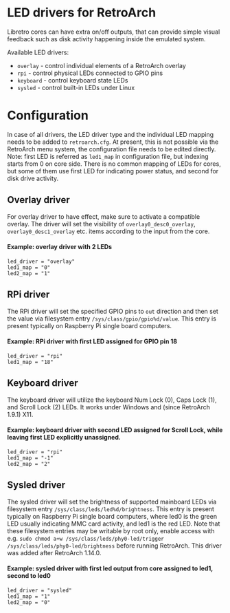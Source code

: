 # LED drivers for RetroArch

Libretro cores can have extra on/off outputs, that can provide simple visual feedback such as disk activity happening inside the emulated system.

Available LED drivers:
   * `overlay` - control individual elements of a RetroArch overlay
   * `rpi` - control physical LEDs connected to GPIO pins
   * `keyboard` - control keyboard state LEDs
   * `sysled` - control built-in LEDs under Linux

# Configuration

In case of all drivers, the LED driver type and the individual LED mapping needs to be added to `retroarch.cfg`. At present, this is not possible via the RetroArch menu system, the configuration file needs to be edited directly.
Note: first LED is referred as `led1_map` in configuration file, but indexing starts from 0 on core side. There is no common mapping of LEDs for cores, but some of them use first LED for indicating power status, and second for disk drive activity.

## Overlay driver
For overlay driver to have effect, make sure to activate a compatible overlay. The driver will set the visibility of `overlay0_desc0_overlay`, `overlay0_desc1_overlay` etc. items according to the input from the core.

#### Example: overlay driver with 2 LEDs
    led_driver = "overlay"
    led1_map = "0"
    led2_map = "1"

## RPi driver
The RPi driver will set the specified GPIO pins to `out` direction and then set the value via filesystem entry `/sys/class/gpio/gpio%d/value`. This entry is present typically on Raspberry Pi single board computers.

#### Example: RPi driver with first LED assigned for GPIO pin 18
    led_driver = "rpi"
    led1_map = "18"

## Keyboard driver
The keyboard driver will utilize the keyboard Num Lock (0), Caps Lock (1), and Scroll Lock (2) LEDs. It works under Windows and (since RetroArch 1.9.1) X11.

#### Example: keyboard driver with second LED assigned for Scroll Lock, while leaving first LED explicitly unassigned.
    led_driver = "rpi"
    led1_map = "-1"
    led2_map = "2"

## Sysled driver
The sysled driver will set the brightness of supported mainboard LEDs via filesystem entry `/sys/class/leds/led%d/brightness`. This entry is present typically on Raspberry Pi single board computers, where led0 is the green LED usually indicating MMC card activity, and led1 is the red LED.
Note that these filesystem entries may be writable by root only, enable access with e.g. `sudo chmod a+w /sys/class/leds/phy0-led/trigger /sys/class/leds/phy0-led/brightness` before running RetroArch. This driver was added after RetroArch 1.14.0.

#### Example: sysled driver with first led output from core assigned to led1, second to led0
    led_driver = "sysled"
    led1_map = "1"
    led2_map = "0"
